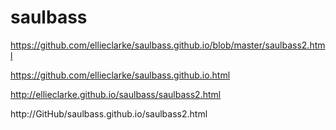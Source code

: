 # saulbass
https://github.com/ellieclarke/saulbass.github.io/blob/master/saulbass2.html


https://github.com/ellieclarke/saulbass.github.io.html

http://ellieclarke.github.io/saulbass/saulbass2.html


http://GitHub/saulbass.github.io/saulbass2.html
